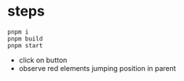 # steps

```shell
pnpm i
pnpm build
pnpm start
```

* click on button
* observe red elements jumping position in parent